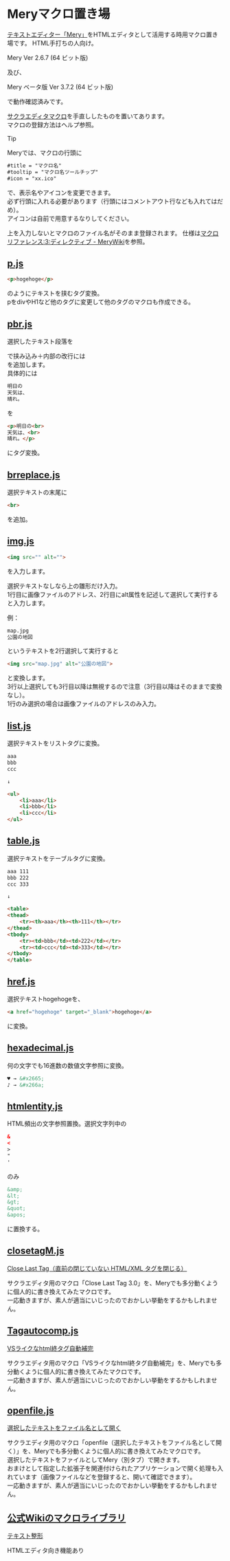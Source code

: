 # Meryマクロ置き場

[テキストエディター「Mery」](https://www.haijin-boys.com/wiki/%E3%83%A1%E3%82%A4%E3%83%B3%E3%83%9A%E3%83%BC%E3%82%B8)をHTMLエディタとして活用する時用マクロ置き場です。
HTML手打ちの人向け。

Mery Ver 2.6.7 (64 ビット版)

及び、

Mery ベータ版 Ver 3.7.2 (64 ビット版)

で動作確認済みです。

[サクラエディタマクロ](https://github.com/hosoboso/SakuraEditor-Macro)を手直ししたものを置いてあります。  
マクロの登録方法はヘルプ参照。

> [!TIP]
> Meryでは、マクロの行頭に
> ```HTML
> #title = "マクロ名"
> #tooltip = "マクロ名ツールチップ"
> #icon = "xx.ico"
> ```
> で、表示名やアイコンを変更できます。  
> 必ず行頭に入れる必要があります（行頭にはコメントアウト行なども入れてはだめ）。  
> アイコンは自前で用意するなりしてください。  
> 
> 上を入力しないとマクロのファイル名がそのまま登録されます。
> 仕様は[マクロリファレンス:3:ディレクティブ - MeryWiki](https://www.haijin-boys.com/wiki/%E3%83%9E%E3%82%AF%E3%83%AD%E3%83%AA%E3%83%95%E3%82%A1%E3%83%AC%E3%83%B3%E3%82%B9:3:%E3%83%87%E3%82%A3%E3%83%AC%E3%82%AF%E3%83%86%E3%82%A3%E3%83%96)を参照。

## [p.js](p.js)

```HTML
<p>hogehoge</p>
```
のようにテキストを挟むタグ変換。  
pをdivやH1など他のタグに変更して他のタグのマクロも作成できる。

## [pbr.js](pbr.js)

選択したテキスト段落を<p></p>で挟み込み＋内部の改行には<br>を追加します。  
具体的には

```HTML
明日の
天気は、
晴れ。
```
を
```HTML
<p>明日の<br>
天気は、<br>
晴れ。</p>
```
にタグ変換。  

## [brreplace.js](brreplace.js)

選択テキストの末尾に

```HTML
<br>
```

を追加。

## [img.js](img.js)

```HTML
<img src="" alt="">
```
を入力します。  
  
選択テキストなしなら上の雛形だけ入力。  
1行目に画像ファイルのアドレス、2行目にalt属性を記述して選択して実行すると入力します。  
  
例：
```HTML
map.jpg
公園の地図
```
というテキストを2行選択して実行すると
```HTML
<img src="map.jpg" alt="公園の地図">
```
と変換します。  
3行以上選択しても3行目以降は無視するので注意（3行目以降はそのままで変換なし）。  
1行のみ選択の場合は画像ファイルのアドレスのみ入力。  

## [list.js](list.js)

選択テキストをリストタグに変換。

```HTML
aaa
bbb
ccc

↓

<ul>
	<li>aaa</li>
	<li>bbb</li>
	<li>ccc</li>
</ul>
```

## [table.js](table.js)

選択テキストをテーブルタグに変換。

```HTML
aaa	111
bbb	222
ccc	333

↓

<table>
<thead>
	<tr><th>aaa</th><th>111</th></tr>
</thead>
<tbody>
	<tr><td>bbb</td><td>222</td></tr>
	<tr><td>ccc</td><td>333</td></tr>
</tbody>
</table>
```

## [href.js](href.js)

選択テキストhogehogeを、
```HTML
<a href="hogehoge" target="_blank">hogehoge</a>
```
に変換。

## [hexadecimal.js](hexadecimal.js)

何の文字でも16進数の数値文字参照に変換。
```HTML
♥ → &#x2665;
♪ → &#x266a;
```
## [htmlentity.js](htmlentity.js)

HTML頻出の文字参照置換。選択文字列中の
```HTML
&
<
>
"
'
```
のみ
```HTML
&amp;
&lt;
&gt;
&quot;
&apos;
```
に置換する。

## [closetagM.js](closetagM.js)

[Close Last Tag（直前の閉じていない HTML/XML タグを閉じる）](https://sakura-editor.sourceforge.net/cgi-bin/cyclamen/cyclamen.cgi?log=macro&tree=c546)

サクラエディタ用のマクロ「Close Last Tag 3.0」を、Meryでも多分動くように個人的に書き換えてみたマクロです。  
一応動きますが、素人が適当にいじったのでおかしい挙動をするかもしれません。

## [Tagautocomp.js](Tagautocomp.js)

[VSライクなhtml終タグ自動補完](https://sakura-editor.github.io/bbslog/sf/macro/341.html)

サクラエディタ用のマクロ「VSライクなhtml終タグ自動補完」を、Meryでも多分動くように個人的に書き換えてみたマクロです。  
一応動きますが、素人が適当にいじったのでおかしい挙動をするかもしれません。

## [openfile.js](openfile.js)
[選択したテキストをファイル名として開く](https://sakura-editor.github.io/bbslog/sf/macro/134.html)

サクラエディタ用のマクロ「openfile（選択したテキストをファイル名として開く）」を、Meryでも多分動くように個人的に書き換えてみたマクロです。  
選択したテキストをファイルとしてMery（別タブ）で開きます。  
おまけとして指定した拡張子を関連付けられたアプリケーションで開く処理も入れています（画像ファイルなどを登録すると、開いて確認できます）。  
一応動きますが、素人が適当にいじったのでおかしい挙動をするかもしれません。

## [公式Wikiのマクロライブラリ](https://www.haijin-boys.com/wiki/%E3%83%9E%E3%82%AF%E3%83%AD%E3%83%A9%E3%82%A4%E3%83%96%E3%83%A9%E3%83%AA)

[テキスト整形](https://www.haijin-boys.com/wiki/%E3%83%86%E3%82%AD%E3%82%B9%E3%83%88%E6%95%B4%E5%BD%A2)

HTMLエディタ向き機能あり
